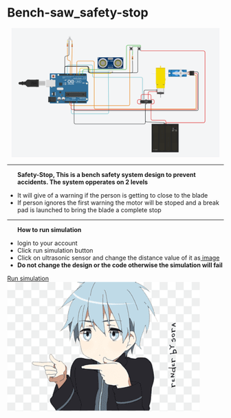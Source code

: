 # Bench-saw_safety-stop
<div align="center">
<img height = 300 src = "image.png">
</div>

<hr>

<b><ul>Safety-Stop, This is a bench safety system design to prevent accidents. The system opperates on 2 levels</ul></b>

<ul>
  <li>It will give of a warning if the person is getting to close to the blade</li>
  <li>If person ignores the first warning the motor will be stoped and a break pad is launched to bring the blade a complete stop</li>
</ul>

<hr>

<b><ul>How to run simulation</ul></b>
<ul>
   <li>login to your account</li>
   <li>Click run simulation button</li>
   <li>Click on ultrasonic sensor and change the distance value of it as<a href = "image3.JPG"> image</a> 
   <li><b>Do not change the design or the code otherwise the simulation will fail</b></li>
 </ul>
<a href= "https://www.tinkercad.com/things/0NPUeo6O6DL-copy-of-distance-sensor/editel?sharecode=_XHKV496FNcZSY7BAnVr2iPV2yq7PCCt7-F5Fnh6wIQ" >Run simulation</a>

<img height = 300 src = "avatar.png">
